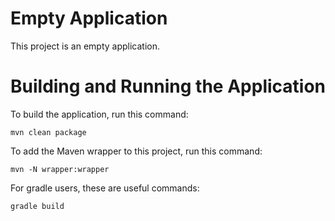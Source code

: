 Empty Application
=================

This project is an empty application.


Building and Running the Application
====================================

To build the application, run this command:

```
mvn clean package
```

To add the Maven wrapper to this project, run this command:

```
mvn -N wrapper:wrapper
```

For gradle users, these are useful commands:

```
gradle build
```